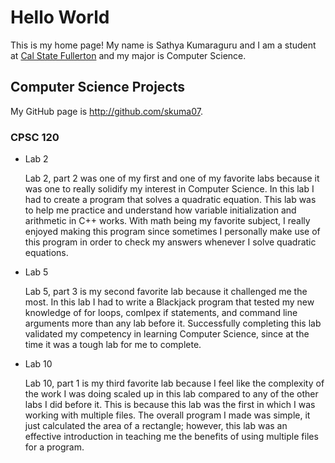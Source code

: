 # Hello World

This is my home page! My name is Sathya Kumaraguru and I am a student at [Cal State Fullerton](http://www.fullerton.edu/) and my major is Computer Science.

## Computer Science Projects

My GitHub page is http://github.com/skuma07.

### CPSC 120

* Lab 2

    Lab 2, part 2 was one of my first and one of my favorite labs because it was one to really solidify my interest in Computer Science. In this lab I had to create a program that solves a quadratic equation. This lab was to help me practice and understand how variable initialization and arithmetic in C++ works. With math being my favorite subject, I really enjoyed making this program since sometimes I personally make use of this program in order to check my answers whenever I solve quadratic equations.

* Lab 5

    Lab 5, part 3 is my second favorite lab because it challenged me the most. In this lab I had to write a Blackjack program that tested my new knowledge of for loops, comlpex if statements, and command line arguments more than any lab before it. Successfully completing this lab validated my competency in learning Computer Science, since at the time it was a tough lab for me to complete.

* Lab 10

    Lab 10, part 1 is my third favorite lab because I feel like the complexity of the work I was doing scaled up in this lab compared to any of the other labs I did before it. This is because this lab was the first in which I was working with multiple files. The overall program I made was simple, it just calculated the area of a rectangle; however, this lab was an effective introduction in teaching me the benefits of using multiple files for a program.